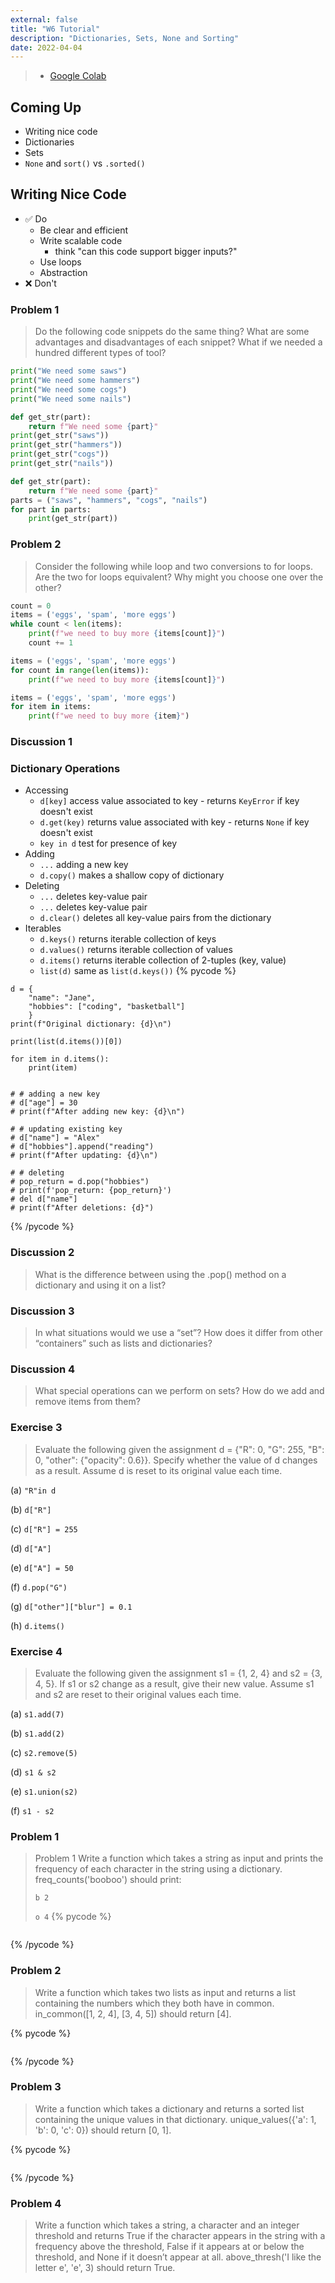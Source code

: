 ```yaml
---
external: false
title: "W6 Tutorial"
description: "Dictionaries, Sets, None and Sorting"
date: 2022-04-04
---
```


> - [Google Colab](https://colab.research.google.com/drive/198RF7ZT8-_eH7QEXCOdXiSZzIWR6D2Ht?usp=sharing)

## Coming Up

- Writing nice code
- Dictionaries
- Sets
- `None` and `sort()` vs `.sorted()`

## Writing Nice Code

- ✅ Do
  - Be clear and efficient
  - Write scalable code
    - think "can this code support bigger inputs?"
  - Use loops
  - Abstraction
- ❌ Don't

### Problem 1

> Do the following code snippets do the same thing? What are some advantages and disadvantages of each
> snippet? What if we needed a hundred different types of tool?

```python
print("We need some saws")
print("We need some hammers")
print("We need some cogs")
print("We need some nails")
```

```python
def get_str(part):
    return f"We need some {part}"
print(get_str("saws"))
print(get_str("hammers"))
print(get_str("cogs"))
print(get_str("nails"))
```

```python
def get_str(part):
    return f"We need some {part}"
parts = ("saws", "hammers", "cogs", "nails")
for part in parts:
    print(get_str(part))
```

### Problem 2

> Consider the following while loop and two conversions to for loops. Are the two for loops equivalent? Why might you choose one over the other?

```python
count = 0
items = ('eggs', 'spam', 'more eggs')
while count < len(items):
    print(f"we need to buy more {items[count]}")
    count += 1
```

```python
items = ('eggs', 'spam', 'more eggs')
for count in range(len(items)):
    print(f"we need to buy more {items[count]}")
```

```python
items = ('eggs', 'spam', 'more eggs')
for item in items:
    print(f"we need to buy more {item}")
```

### Discussion 1

### Dictionary Operations

- Accessing
  - `d[key]` access value associated to key - returns `KeyError` if key doesn't exist
  - `d.get(key)` returns value associated with key - returns `None` if key doesn't exist
  - `key in d` test for presence of key
- Adding
  - `...` adding a new key
  - `d.copy()` makes a shallow copy of dictionary
- Deleting
  - `...` deletes key-value pair
  - `...` deletes key-value pair
  - `d.clear()` deletes all key-value pairs from the dictionary
- Iterables
  - `d.keys()` returns iterable collection of keys
  - `d.values()` returns iterable collection of values
  - `d.items()` returns iterable collection of 2-tuples (key, value)
  - `list(d)` same as `list(d.keys())`
    {% pycode %}

```
d = {
    "name": "Jane",
    "hobbies": ["coding", "basketball"]
    }
print(f"Original dictionary: {d}\n")

print(list(d.items())[0])

for item in d.items():
    print(item)


# # adding a new key
# d["age"] = 30
# print(f"After adding new key: {d}\n")

# # updating existing key
# d["name"] = "Alex"
# d["hobbies"].append("reading")
# print(f"After updating: {d}\n")

# # deleting
# pop_return = d.pop("hobbies")
# print(f'pop_return: {pop_return}')
# del d["name"]
# print(f"After deletions: {d}")

```

{% /pycode %}

### Discussion 2

> What is the difference between using the .pop() method on a dictionary and using it on a list?

### Discussion 3

> In what situations would we use a “set”? How does it differ from other “containers” such as lists and dictionaries?

### Discussion 4

> What special operations can we perform on sets? How do we add and remove items from them?

### Exercise 3

> Evaluate the following given the assignment d = {"R": 0, "G": 255, "B": 0, "other": {"opacity": 0.6}}. Specify whether the value of d changes as a result. Assume d is
> reset to its original value each time.

(a) `"R"in d`

(b) `d["R"]`

(c) `d["R"] = 255`

(d) `d["A"]`

(e) `d["A"] = 50`

(f) `d.pop("G")`

(g) `d["other"]["blur"] = 0.1`

(h) `d.items()`

### Exercise 4

> Evaluate the following given the assignment s1 = {1, 2, 4} and s2 = {3, 4, 5}. If s1 or s2
> change as a result, give their new value. Assume s1 and s2 are reset to their original values each time.

(a) `s1.add(7)`

(b) `s1.add(2)`

(c) `s2.remove(5)`

(d) `s1 & s2`

(e) `s1.union(s2)`

(f) `s1 - s2`

### Problem 1

> Problem 1
> Write a function which takes a string as input and prints the frequency of each character in the string
> using a dictionary. freq_counts('booboo') should print:
>
> `b 2`
>
> `o 4`
> {% pycode %}

```

```

{% /pycode %}

### Problem 2

> Write a function which takes two lists as input and returns a list containing the numbers which they both
> have in common. in_common([1, 2, 4], [3, 4, 5]) should return [4].

{% pycode %}

```

```

{% /pycode %}

### Problem 3

> Write a function which takes a dictionary and returns a sorted list containing the unique values in that
> dictionary. unique_values({'a': 1, 'b': 0, 'c': 0}) should return [0, 1].

{% pycode %}

```

```

{% /pycode %}

### Problem 4

> Write a function which takes a string, a character and an integer threshold and returns True if the character appears in the string with a frequency above the threshold, False if it appears at or below the threshold, and None if it doesn’t appear at all. above_thresh('I like the letter e', 'e', 3) should return True.
